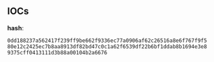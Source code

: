 
## IOCs

__hash__:

```text
0dd188237a562417f239ff9be662f9336ec77a0906af62c26516a8e6f767f9f5
80e12c2425ec7b8aa8913df82bd47c0c1a62f6539df22b6bf1ddab8b1694e3e8
9375cff0413111d3b88a00104b2a6676
```